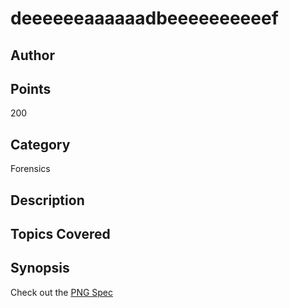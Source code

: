 # deeeeeeaaaaaadbeeeeeeeeeef
## Author

## Points
200
## Category
Forensics
## Description

## Topics Covered

## Synopsis

Check out the [PNG Spec](http://www.libpng.org/pub/png/spec/1.2/PNG-Chunks.html)
